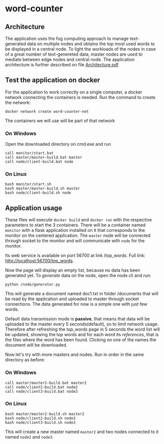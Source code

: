 # word-counter
## Architecture
The application uses the fog computing approach to manage text-generated data on multiple nodes and obtains the top most used words to be displayed in a central node.
To light the workloads of the nodes in case of a great number of text-genereted data, master nodes are used to mediate between edge nodes and central node.
The application architecture is further described on file [Architecture.pdf](docs/Architecture.pdf)

## Test the application on docker

For the application to work correctly on a single computer, a docker network connecting the containers is needed. Run the command to create the network:
```
docker network create word-counter-net
```
The containers we will use will be part of that network

### On Windows

Open the downloaded directory on cmd.exe and run
```
call monitor/start.bat
call master/master-build.bat master
call node/client-build.bat node
```

### On Linux
```
bash monitor/start.sh
bash master/master-build.sh master
bash node/client-build.sh node
```

## Application usage


These files will execute `docker build` and `docker run` with the respective parameters to start the 3 containers.
There will be a container named `monitor` with a flask application installed on it that corresponds to the monitor on the centered application.
The `master` node will be connected through socket to the monitor and will communicate with `node` for the monitor.

Its web service is available on port 56700 at link /top_words. Full link: [http://localhost:56700/top_words](http://localhost:56700/top_words).

Now the page will display an empty list, because no data has been generated yet.
To *generate* data on the node, open the node cli and run:
```
python /node/generator.py
```
This will generate a document named doc1.txt in folder /documents that will be read by the application and uploaded to master through socket connections.
The data generated for now is a simple one with just few words.

Default data transmission mode is **passive**, that means that data will be uploaded to the master every 5 seconds(default), so to limit network usage.
Therefore after refreshing the *top_words* page in 5 seconds the word list will be updated, showing the top words and for each word its *references*, 
that is the files where the word has been found. Clicking on one of the names the document will be downloaded.

Now let's try with more masters and nodes. Run in order in the same directory as before:
### On Windows
```
call master/master2-build.bat master2
call node/client2-build.bat node2
call node/client3-build.bat node3
```
### On Linux
```
bash master/master2-build.sh master2
bash node/client2-build.sh node2
bash node/client3-build.sh node3
```
This will create a new master named `master2` and two nodes connected to it named `node2` and `node3`.


